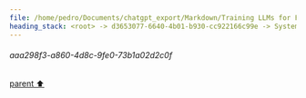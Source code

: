 ```yaml
---
file: /home/pedro/Documents/chatgpt_export/Markdown/Training LLMs for FIM.md
heading_stack: <root> -> d3653077-6640-4b01-b930-cc922166c99e -> System -> 42013fd0-4021-45b5-a02e-4bbeeeb173ab -> System -> aaa298f3-a860-4d8c-9fe0-73b1a02d2c0f
---
```

###### aaa298f3-a860-4d8c-9fe0-73b1a02d2c0f
[parent ⬆️](#42013fd0-4021-45b5-a02e-4bbeeeb173ab)
